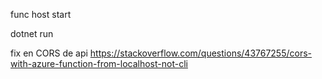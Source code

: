 func host start

dotnet run

fix en CORS de api
https://stackoverflow.com/questions/43767255/cors-with-azure-function-from-localhost-not-cli